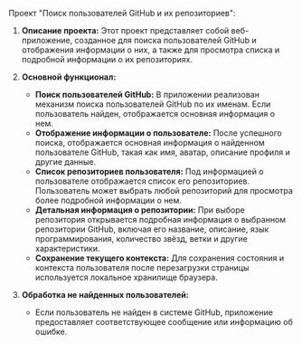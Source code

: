 Проект "Поиск пользователей GitHub и их репозиториев":

1. **Описание проекта:** Этот проект представляет собой веб-приложение, созданное для поиска пользователей GitHub и отображения информации о них, а также для просмотра списка и подробной информации о их репозиториях.

2. **Основной функционал:**
   - **Поиск пользователей GitHub:** В приложении реализован механизм поиска пользователей GitHub по их именам. Если пользователь найден, отображается основная информация о нем.
   - **Отображение информации о пользователе:** После успешного поиска, отображается основная информация о найденном пользователе GitHub, такая как имя, аватар, описание профиля и другие данные.
   - **Список репозиториев пользователя:** Под информацией о пользователе отображается список его репозиториев. Пользователь может выбрать любой репозиторий для просмотра более подробной информации о нем.
   - **Детальная информация о репозитории:** При выборе репозитория открывается подробная информация о выбранном репозитории GitHub, включая его название, описание, язык программирования, количество звёзд, ветки и другие характеристики.
   - **Сохранение текущего контекста:** Для сохранения состояния и контекста пользователя после перезагрузки страницы используется локальное хранилище браузера.

3. **Обработка не найденных пользователей:**
   - Если пользователь не найден в системе GitHub, приложение предоставляет соответствующее сообщение или информацию об ошибке.
